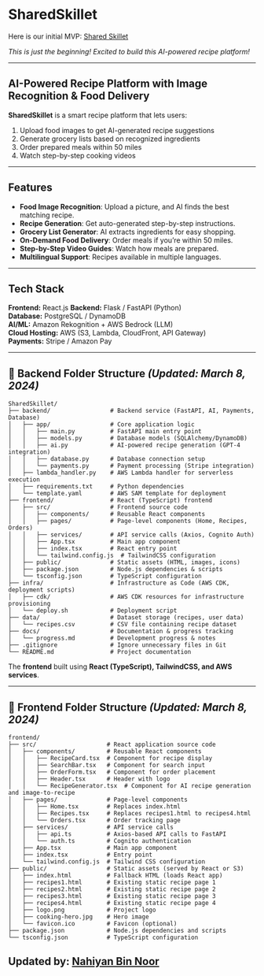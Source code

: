 # SharedSkillet
Here is our initial MVP:  [Shared Skillet](https://SharedSkillet.com) 


*This is just the beginning! Excited to build this AI-powered recipe platform!* 

---

## AI-Powered Recipe Platform with Image Recognition & Food Delivery  

 **SharedSkillet** is a smart recipe platform that lets users:  
1. Upload food images to get AI-generated recipe suggestions  
2. Generate grocery lists based on recognized ingredients  
3. Order prepared meals within 50 miles  
4. Watch step-by-step cooking videos  

---

##  Features
-  **Food Image Recognition**: Upload a picture, and AI finds the best matching recipe.
-  **Recipe Generation**: Get auto-generated step-by-step instructions.
-  **Grocery List Generator**: AI extracts ingredients for easy shopping.
-  **On-Demand Food Delivery**: Order meals if you’re within 50 miles.
-  **Step-by-Step Video Guides**: Watch how meals are prepared.
-  **Multilingual Support**: Recipes available in multiple languages.

---

## Tech Stack
**Frontend:** React.js 
**Backend:** Flask / FastAPI (Python)  
**Database:** PostgreSQL / DynamoDB  
**AI/ML:** Amazon Rekognition + AWS Bedrock (LLM)  
**Cloud Hosting:** AWS (S3, Lambda, CloudFront, API Gateway)  
**Payments:** Stripe / Amazon Pay  

---
## 📂 Backend Folder Structure _(Updated: March 8, 2024)_

```plaintext
SharedSkillet/
├── backend/                 # Backend service (FastAPI, AI, Payments, Database)
│   ├── app/                 # Core application logic
│   │   ├── main.py          # FastAPI main entry point
│   │   ├── models.py        # Database models (SQLAlchemy/DynamoDB)
│   │   ├── ai.py            # AI-powered recipe generation (GPT-4 integration)
│   │   ├── database.py      # Database connection setup
│   │   └── payments.py      # Payment processing (Stripe integration)
│   ├── lambda_handler.py    # AWS Lambda handler for serverless execution
│   ├── requirements.txt     # Python dependencies
│   └── template.yaml        # AWS SAM template for deployment
├── frontend/                # React (TypeScript) frontend
│   ├── src/                 # Frontend source code
│   │   ├── components/      # Reusable React components
│   │   ├── pages/           # Page-level components (Home, Recipes, Orders)
│   │   ├── services/        # API service calls (Axios, Cognito Auth)
│   │   ├── App.tsx          # Main app component
│   │   ├── index.tsx        # React entry point
│   │   └── tailwind.config.js  # TailwindCSS configuration
│   ├── public/              # Static assets (HTML, images, icons)
│   ├── package.json         # Node.js dependencies & scripts
│   └── tsconfig.json        # TypeScript configuration
├── infra/                   # Infrastructure as Code (AWS CDK, deployment scripts)
│   ├── cdk/                 # AWS CDK resources for infrastructure provisioning
│   └── deploy.sh            # Deployment script
├── data/                    # Dataset storage (recipes, user data)
│   └── recipes.csv          # CSV file containing recipe dataset
├── docs/                    # Documentation & progress tracking
│   └── progress.md          # Development progress & notes
├── .gitignore               # Ignore unnecessary files in Git
└── README.md                # Project documentation

```


The **frontend** built using **React (TypeScript), TailwindCSS, and AWS services**.

---

## 📂 Frontend Folder Structure _(Updated: March 8, 2024)_

```plaintext
frontend/
├── src/                    # React application source code
│   ├── components/         # Reusable React components
│   │   ├── RecipeCard.tsx  # Component for recipe display
│   │   ├── SearchBar.tsx   # Component for search input
│   │   ├── OrderForm.tsx   # Component for order placement
│   │   ├── Header.tsx      # Header with logo
│   │   └── RecipeGenerator.tsx  # Component for AI recipe generation and image-to-recipe
│   ├── pages/              # Page-level components
│   │   ├── Home.tsx        # Replaces index.html
│   │   ├── Recipes.tsx     # Replaces recipes1.html to recipes4.html
│   │   └── Orders.tsx      # Order tracking page
│   ├── services/           # API service calls
│   │   ├── api.ts          # Axios-based API calls to FastAPI
│   │   └── auth.ts         # Cognito authentication
│   ├── App.tsx             # Main app component
│   ├── index.tsx           # Entry point
│   └── tailwind.config.js  # Tailwind CSS configuration
├── public/                 # Static assets (served by React or S3)
│   ├── index.html          # Fallback HTML (loads React app)
│   ├── recipes1.html       # Existing static recipe page 1
│   ├── recipes2.html       # Existing static recipe page 2
│   ├── recipes3.html       # Existing static recipe page 3
│   ├── recipes4.html       # Existing static recipe page 4
│   ├── logo.png            # Project logo
│   ├── cooking-hero.jpg    # Hero image
│   └── favicon.ico         # Favicon (optional)
├── package.json            # Node.js dependencies and scripts
└── tsconfig.json           # TypeScript configuration

```


Updated by: [Nahiyan Bin Noor](https://github.com/Nahiyan140212)
- 
